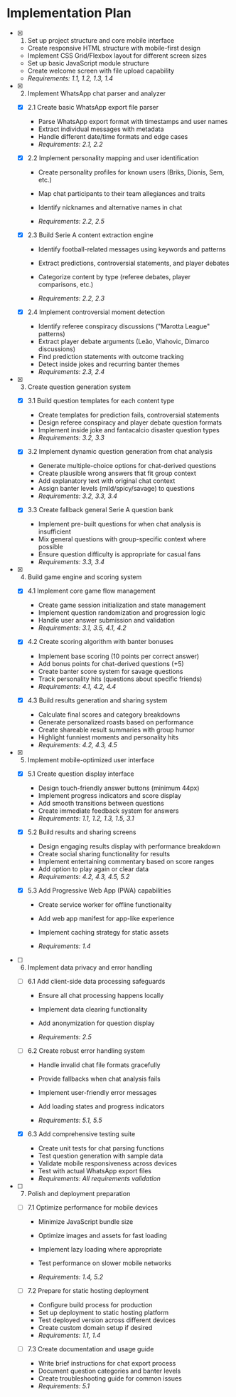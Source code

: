 # Implementation Plan

- [x] 1. Set up project structure and core mobile interface



  - Create responsive HTML structure with mobile-first design
  - Implement CSS Grid/Flexbox layout for different screen sizes
  - Set up basic JavaScript module structure
  - Create welcome screen with file upload capability
  - _Requirements: 1.1, 1.2, 1.3, 1.4_

- [x] 2. Implement WhatsApp chat parser and analyzer

  - [x] 2.1 Create basic WhatsApp export file parser


    - Parse WhatsApp export format with timestamps and user names
    - Extract individual messages with metadata
    - Handle different date/time formats and edge cases
    - _Requirements: 2.1, 2.2_



  - [x] 2.2 Implement personality mapping and user identification

    - Create personality profiles for known users (Briks, Dionis, Sem, etc.)
    - Map chat participants to their team allegiances and traits
    - Identify nicknames and alternative names in chat


    - _Requirements: 2.2, 2.5_

  - [x] 2.3 Build Serie A content extraction engine

    - Identify football-related messages using keywords and patterns

    - Extract predictions, controversial statements, and player debates
    - Categorize content by type (referee debates, player comparisons, etc.)
    - _Requirements: 2.2, 2.3_

  - [x] 2.4 Implement controversial moment detection

    - Identify referee conspiracy discussions ("Marotta League" patterns)
    - Extract player debate arguments (Leão, Vlahovic, Dimarco discussions)
    - Find prediction statements with outcome tracking
    - Detect inside jokes and recurring banter themes
    - _Requirements: 2.3, 2.4_

- [x] 3. Create question generation system

  - [x] 3.1 Build question templates for each content type


    - Create templates for prediction fails, controversial statements
    - Design referee conspiracy and player debate question formats
    - Implement inside joke and fantacalcio disaster question types
    - _Requirements: 3.2, 3.3_

  - [x] 3.2 Implement dynamic question generation from chat analysis


    - Generate multiple-choice options for chat-derived questions
    - Create plausible wrong answers that fit group context
    - Add explanatory text with original chat context
    - Assign banter levels (mild/spicy/savage) to questions
    - _Requirements: 3.2, 3.3, 3.4_

  - [x] 3.3 Create fallback general Serie A question bank


    - Implement pre-built questions for when chat analysis is insufficient
    - Mix general questions with group-specific context where possible
    - Ensure question difficulty is appropriate for casual fans
    - _Requirements: 3.3, 3.4_

- [x] 4. Build game engine and scoring system

  - [x] 4.1 Implement core game flow management

    - Create game session initialization and state management
    - Implement question randomization and progression logic
    - Handle user answer submission and validation
    - _Requirements: 3.1, 3.5, 4.1, 4.2_

  - [x] 4.2 Create scoring algorithm with banter bonuses

    - Implement base scoring (10 points per correct answer)
    - Add bonus points for chat-derived questions (+5)
    - Create banter score system for savage questions
    - Track personality hits (questions about specific friends)
    - _Requirements: 4.1, 4.2, 4.4_

  - [x] 4.3 Build results generation and sharing system

    - Calculate final scores and category breakdowns
    - Generate personalized roasts based on performance
    - Create shareable result summaries with group humor
    - Highlight funniest moments and personality hits
    - _Requirements: 4.2, 4.3, 4.5_


- [x] 5. Implement mobile-optimized user interface


  - [x] 5.1 Create question display interface

    - Design touch-friendly answer buttons (minimum 44px)
    - Implement progress indicators and score display
    - Add smooth transitions between questions
    - Create immediate feedback system for answers
    - _Requirements: 1.1, 1.2, 1.3, 1.5, 3.1_

  - [x] 5.2 Build results and sharing screens


    - Design engaging results display with performance breakdown
    - Create social sharing functionality for results
    - Implement entertaining commentary based on score ranges
    - Add option to play again or clear data
    - _Requirements: 4.2, 4.3, 4.5, 5.2_


  - [x] 5.3 Add Progressive Web App (PWA) capabilities


    - Create service worker for offline functionality
    - Add web app manifest for app-like experience

    - Implement caching strategy for static assets

    - _Requirements: 1.4_

- [ ] 6. Implement data privacy and error handling
  - [ ] 6.1 Add client-side data processing safeguards
    - Ensure all chat processing happens locally

    - Implement data clearing functionality
    - Add anonymization for question display
    - _Requirements: 2.5_

  - [ ] 6.2 Create robust error handling system
    - Handle invalid chat file formats gracefully

    - Provide fallbacks when chat analysis fails
    - Implement user-friendly error messages
    - Add loading states and progress indicators
    - _Requirements: 5.1, 5.5_



  - [x] 6.3 Add comprehensive testing suite

    - Create unit tests for chat parsing functions
    - Test question generation with sample data
    - Validate mobile responsiveness across devices
    - Test with actual WhatsApp export files
    - _Requirements: All requirements validation_


- [ ] 7. Polish and deployment preparation
  - [ ] 7.1 Optimize performance for mobile devices
    - Minimize JavaScript bundle size
    - Optimize images and assets for fast loading
    - Implement lazy loading where appropriate
    - Test performance on slower mobile networks

    - _Requirements: 1.4, 5.2_

  - [ ] 7.2 Prepare for static hosting deployment
    - Configure build process for production
    - Set up deployment to static hosting platform
    - Test deployed version across different devices
    - Create custom domain setup if desired
    - _Requirements: 1.1, 1.4_

  - [ ] 7.3 Create documentation and usage guide
    - Write brief instructions for chat export process
    - Document question categories and banter levels
    - Create troubleshooting guide for common issues
    - _Requirements: 5.1_
